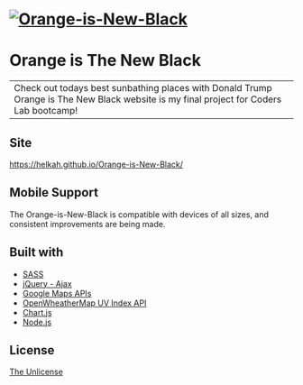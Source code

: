 # [![Orange-is-New-Black](https://helkah.github.io/Orange-is-New-Black/images/WebsitePrintScreen.jpg)](https://helkah.github.io/Orange-is-New-Black/)
# Orange is The New Black
<table>
<tr>
<td>
    Check out todays best sunbathing places with Donald Trump<br>
    Orange is The New Black website is my final project for Coders Lab bootcamp!
</td>
</tr>
</table>

## Site

https://helkah.github.io/Orange-is-New-Black/

## Mobile Support

The Orange-is-New-Black is compatible with devices of all sizes, and consistent improvements are being made.

## Built with

- [SASS](http://sass-lang.com/)
- [jQuery - Ajax](http://www.w3schools.com/jquery/jquery_ref_ajax.asp)
- [Google Maps APIs](https://developers.google.com/maps/)
- [OpenWheatherMap UV Index API](https://openweathermap.org/api/uvi)
- [Chart.js](http://www.chartjs.org/)
- [Node.js](https://nodejs.org/en/)

## License

[The Unlicense](http://unlicense.org)